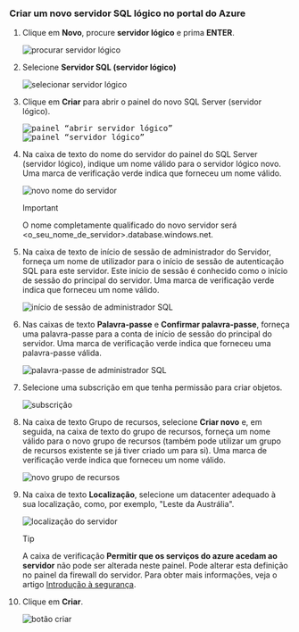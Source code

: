 ### <a name="create-a-new-logical-sql-server-in-the-azure-portal"></a>Criar um novo servidor SQL lógico no portal do Azure

1. Clique em **Novo**, procure **servidor lógico** e prima **ENTER**.

    ![procurar servidor lógico](./media/sql-data-warehouse-create-logical-server/search-logical-server.png)
2. Selecione **Servidor SQL (servidor lógico)** 

    ![selecionar servidor lógico](./media/sql-data-warehouse-create-logical-server/select-logical-server.png)
  
3. Clique em **Criar** para abrir o painel do novo SQL Server (servidor lógico).

   <kbd> ![painel “abrir servidor lógico”](./media/sql-data-warehouse-create-logical-server/open-logical-server-blade.png) </kbd>
    <kbd>![painel “servidor lógico”](./media/sql-data-warehouse-create-logical-server/logical-server-blade.png) </kbd>
  
3. Na caixa de texto do nome do servidor do painel do SQL Server (servidor lógico), indique um nome válido para o servidor lógico novo. Uma marca de verificação verde indica que forneceu um nome válido.
    
    ![novo nome do servidor](./media/sql-data-warehouse-create-logical-server/new-name-logical-server.png)

    > [!IMPORTANT]
    > O nome completamente qualificado do novo servidor será <o_seu_nome_de_servidor>.database.windows.net.
    >
    
4. Na caixa de texto de início de sessão de administrador do Servidor, forneça um nome de utilizador para o início de sessão de autenticação SQL para este servidor. Este início de sessão é conhecido como o início de sessão do principal do servidor. Uma marca de verificação verde indica que forneceu um nome válido.
    
    ![início de sessão de administrador SQL](./media/sql-data-warehouse-create-logical-server/sql-admin-login.png)
5. Nas caixas de texto **Palavra-passe** e **Confirmar palavra-passe**, forneça uma palavra-passe para a conta de início de sessão do principal do servidor. Uma marca de verificação verde indica que forneceu uma palavra-passe válida.
    
    ![palavra-passe de administrador SQL](./media/sql-data-warehouse-create-logical-server/sql-admin-password.png)
6. Selecione uma subscrição em que tenha permissão para criar objetos.

    ![subscrição](./media/sql-data-warehouse-create-logical-server/subscription.png)
7. Na caixa de texto Grupo de recursos, selecione **Criar novo** e, em seguida, na caixa de texto do grupo de recursos, forneça um nome válido para o novo grupo de recursos (também pode utilizar um grupo de recursos existente se já tiver criado um para si). Uma marca de verificação verde indica que forneceu um nome válido.

    ![novo grupo de recursos](./media/sql-data-warehouse-create-logical-server/new-resource-group.png)

8. Na caixa de texto **Localização**, selecione um datacenter adequado à sua localização, como, por exemplo, "Leste da Austrália".
    
    ![localização do servidor](./media/sql-data-warehouse-create-logical-server/server-location.png)
    
    > [!TIP]
    > A caixa de verificação **Permitir que os serviços do azure acedam ao servidor** não pode ser alterada neste painel. Pode alterar esta definição no painel da firewall do servidor. Para obter mais informações, veja o artigo [Introdução à segurança](../articles/sql-database/sql-database-manage-servers-portal.md).
    >
    
9. Clique em **Criar**.

    ![botão criar](./media/sql-data-warehouse-create-logical-server/create.png)

